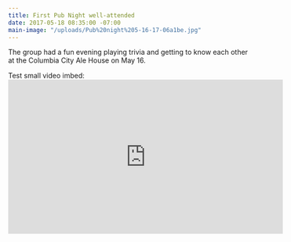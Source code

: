 ```yaml
---
title: First Pub Night well-attended
date: 2017-05-18 08:35:00 -07:00
main-image: "/uploads/Pub%20night%205-16-17-06a1be.jpg"
---
```


The group had a fun evening playing trivia and getting to know each other at the Columbia City Ale House on May 16.
<p>Test small video imbed:
<iframe width="560" height="315" src="https://www.youtube.com/embed/wCubnraqTvQ" frameborder="0" allowfullscreen></iframe>